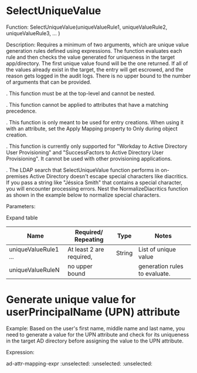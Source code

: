 SelectUniqueValue
===

Function: SelectUniqueValue(uniqueValueRule1, uniqueValueRule2, uniqueValueRule3, ... )

Description: Requires a minimum of two arguments, which are unique value generation rules defined using expressions. The function evaluates each rule and then checks the value generated for uniqueness in the target app/directory. The first unique value found will be the one returned. If all of the values already exist in the target, the entry will get escrowed, and the reason gets logged in the audit logs. There is no upper bound to the number of arguments that can be provided.

. This function must be at the top-level and cannot be nested.

. This function cannot be applied to attributes that have a matching precedence.

. This function is only meant to be used for entry creations. When using it with an attribute, set the Apply Mapping property to Only during object creation.

. This function is currently only supported for "Workday to Active Directory User Provisioning" and "SuccessFactors to Active Directory User Provisioning". It cannot be used with other provisioning applications.

. The LDAP search that SelectUniqueValue function performs in on-premises Active Directory doesn't escape special characters like diacritics. If you pass a string like "Jéssica Smith" that contains a special character, you will encounter processing errors. Nest the NormalizeDiacritics function as shown in the example below to normalize special characters.

Parameters:

Expand table

| Name | Required/ Repeating | Type | Notes |
| - | - | - | - |
| uniqueValueRule1 ... | At least 2 are required, | String | List of unique value |
| uniqueValueRuleN | no upper bound | | generation rules to evaluate. |


# Generate unique value for userPrincipalName (UPN) attribute

Example: Based on the user's first name, middle name and last name, you need to generate a value for the UPN attribute and check for its uniqueness in the target AD directory before assigning the value to the UPN attribute.

Expression:

ad-attr-mapping-expr
:unselected: :unselected: :unselected:
